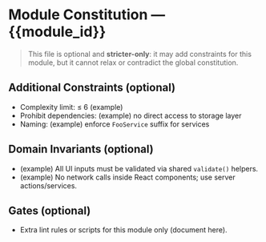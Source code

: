 # Module Constitution — {{module_id}}

> This file is optional and **stricter-only**: it may add constraints for this module,
> but it cannot relax or contradict the global constitution.

## Additional Constraints (optional)
- Complexity limit: ≤ 6 (example)
- Prohibit dependencies: (example) no direct access to storage layer
- Naming: (example) enforce `FooService` suffix for services

## Domain Invariants (optional)
- (example) All UI inputs must be validated via shared `validate()` helpers.
- (example) No network calls inside React components; use server actions/services.

## Gates (optional)
- Extra lint rules or scripts for this module only (document here).
